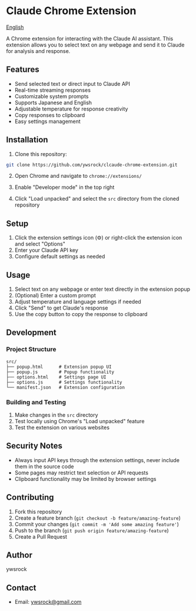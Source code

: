 # Claude Chrome Extension
[English](/README.md)

A Chrome extension for interacting with the Claude AI assistant. This extension allows you to select text on any webpage and send it to Claude for analysis and response.

## Features

- Send selected text or direct input to Claude API
- Real-time streaming responses
- Customizable system prompts
- Supports Japanese and English
- Adjustable temperature for response creativity
- Copy responses to clipboard
- Easy settings management

## Installation

1. Clone this repository:
```bash
git clone https://github.com/ywsrock/clcaude-chrome-extension.git
```

2. Open Chrome and navigate to `chrome://extensions/`

3. Enable "Developer mode" in the top right

4. Click "Load unpacked" and select the `src` directory from the cloned repository

## Setup

1. Click the extension settings icon (⚙️) or right-click the extension icon and select "Options"
2. Enter your Claude API key
3. Configure default settings as needed

## Usage

1. Select text on any webpage or enter text directly in the extension popup
2. (Optional) Enter a custom prompt
3. Adjust temperature and language settings if needed
4. Click "Send" to get Claude's response
5. Use the copy button to copy the response to clipboard

## Development

### Project Structure
```
src/
├── popup.html      # Extension popup UI
├── popup.js        # Popup functionality
├── options.html    # Settings page UI
├── options.js      # Settings functionality
└── manifest.json   # Extension configuration
```

### Building and Testing

1. Make changes in the `src` directory
2. Test locally using Chrome's "Load unpacked" feature
3. Test the extension on various websites

## Security Notes

- Always input API keys through the extension settings, never include them in the source code
- Some pages may restrict text selection or API requests
- Clipboard functionality may be limited by browser settings

## Contributing

1. Fork this repository
2. Create a feature branch (`git checkout -b feature/amazing-feature`)
3. Commit your changes (`git commit -m 'Add some amazing feature'`)
4. Push to the branch (`git push origin feature/amazing-feature`)
5. Create a Pull Request


## Author

ywsrock

## Contact

- Email: ywsrock@gmail.com

